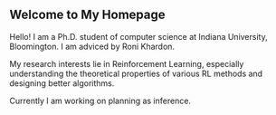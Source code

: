 ## Welcome to My Homepage

Hello! I am a Ph.D. student of computer science at Indiana University, Bloomington. I am adviced by Roni Khardon. 

My research interests lie in Reinforcement Learning, especially understanding the theoretical properties of various RL methods
and designing better algorithms.

Currently I am working on planning as inference.
